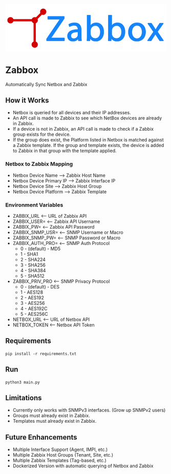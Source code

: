 ![Zabbox Logo](https://github.com/maxabaumgarten/zabbox/blob/main/images/zabbox%20gh%20crop.png)

# Zabbox
Automatically Sync Netbox and Zabbix

## How it Works

- Netbox is queried for all devices and their IP addresses.
- An API call is made to Zabbix to see which NetBox devices are already in Zabbix.
- If a device is not in Zabbix, an API call is made to check if a Zabbix group exists for the device.
- If the group does exist, the Platform listed in Netbox is matched against a Zabbix template.
If the group and template exists, the device is added to Zabbix in that group with the template applied.

### Netbox to Zabbix Mapping

- Netbox Device Name --> Zabbix Host Name
- Netbox Device Primary IP --> Zabbix Interface IP
- Netbox Device Site --> Zabbix Host Group
- Netbox Device Platform --> Zabbix Template

### Environment Variables

- ZABBIX_URL <-- URL of Zabbix API
- ZABBIX_USER= <-- Zabbix API Username
- ZABBIX_PW= <-- Zabbix API Password
- ZABBIX_SNMP_USR= <-- SNMP Username or Macro
- ZABBIX_SNMP_PW= <-- SNMP Password or Macro
- ZABBIX_AUTH_PRO= <-- SNMP Auth Protocol
    - 0 - (default) - MD5
    - 1 - SHA1
    - 2 - SHA224
    - 3 - SHA256
    - 4 - SHA384
    - 5 - SHA512
- ZABBIX_PRIV_PRO <-- SNMP Privacy Protocol
    - 0 - (default) - DES
    - 1 - AES128
    - 2 - AES192
    - 3 - AES256
    - 4 - AES192C
    - 5 - AES256C
- NETBOX_URL <-- URL of Netbox API
- NETBOX_TOKEN <-- Netbox API Token


## Requirements

```pip install -r requirements.txt```

## Run

```python3 main.py```


## Limitations

- Currently only works with SNMPv3 interfaces. (Grow up SNMPv2 users)
- Groups must already exist in Zabbix.
- Templates must already exist in Zabbix.

## Future Enhancements

- Multiple Interface Support (Agent, IMPI, etc.)
- Multiple Zabbix Host Groups (Tenant, Site, etc.)
- Multiple Zabbix Templates (Tag-based, etc.)
- Dockerized Version with automatic querying of Netbox and Zabbix
